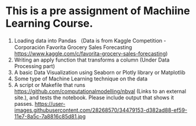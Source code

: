 # This is a pre assignment of Machiine Learning Course. 
1.  Loading data into Pandas  （Data is from Kaggle Competition - Corporación Favorita Grocery Sales Forecasting https://www.kaggle.com/c/favorita-grocery-sales-forecasting)
2.  Writing an apply function that transforms a column (Under Data Processing part)
3.  A basic Data Visualization using Seaborn or Plotly library or Matplotlib
4.  Some type of Machine Learning technique on the data
5.  A script or Makefile that runs https://github.com/computationalmodelling/nbval (Links to an external site.), and tests the notebook.  Please include output that shows it passes.
https://user-images.githubusercontent.com/28268570/34479153-d382ad88-ef59-11e7-8a5c-7a8816c85d81.jpg
